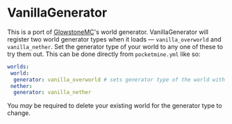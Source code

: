 # VanillaGenerator
This is a port of [GlowstoneMC](https://github.com/GlowstoneMC/Glowstone)'s world generator.
VanillaGenerator will register two world generator types when it loads — `vanilla_overworld` and `vanilla_nether`. Set the generator type of your world to any one of these to try them out.
This can be done directly from `pocketmine.yml` like so:
```yaml
worlds:
 world:
  generator: vanilla_overworld # sets generator type of the world with folder name "world" to "vanilla_generator"
 nether:
  generator: vanilla_nether
```
You _may_ be required to delete your existing world for the generator type to change.
